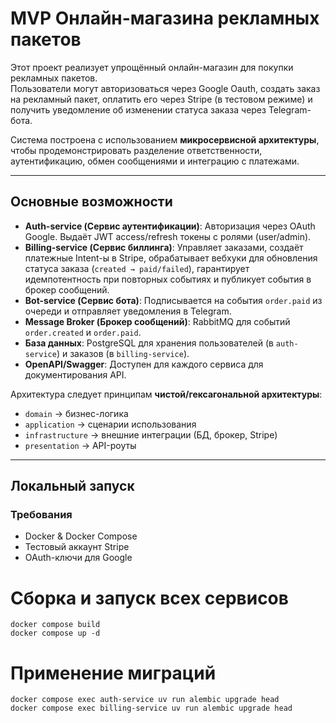 # MVP Онлайн-магазина рекламных пакетов

Этот проект реализует упрощённый онлайн-магазин для покупки рекламных пакетов.  
Пользователи могут авторизоваться через Google Oauth, создать заказ на рекламный пакет, оплатить его через Stripe (в тестовом режиме) и получить уведомление об изменении статуса заказа через Telegram-бота.  

Система построена с использованием **микросервисной архитектуры**, чтобы продемонстрировать разделение ответственности, аутентификацию, обмен сообщениями и интеграцию с платежами.

---

## Основные возможности

- **Auth-service (Сервис аутентификации)**: Авторизация через OAuth Google. Выдаёт JWT access/refresh токены с ролями (user/admin).
- **Billing-service (Сервис биллинга)**: Управляет заказами, создаёт платежные Intent-ы в Stripe, обрабатывает вебхуки для обновления статуса заказа (`created → paid/failed`), гарантирует идемпотентность при повторных событиях и публикует события в брокер сообщений.
- **Bot-service (Сервис бота)**: Подписывается на события `order.paid` из очереди и отправляет уведомления в Telegram.
- **Message Broker (Брокер сообщений)**: RabbitMQ для событий `order.created` и `order.paid`.
- **База данных**: PostgreSQL для хранения пользователей (в `auth-service`) и заказов (в `billing-service`).
- **OpenAPI/Swagger**: Доступен для каждого сервиса для документирования API.

Архитектура следует принципам **чистой/гексагональной архитектуры**:
- `domain` → бизнес-логика  
- `application` → сценарии использования  
- `infrastructure` → внешние интеграции (БД, брокер, Stripe)  
- `presentation` → API-роуты  

---

## Локальный запуск

### Требования
- Docker & Docker Compose
- Тестовый аккаунт Stripe
- OAuth-ключи для Google


# Сборка и запуск всех сервисов
```console
docker compose build
docker compose up -d
```

# Применение миграций
```console
docker compose exec auth-service uv run alembic upgrade head
docker compose exec billing-service uv run alembic upgrade head
```


